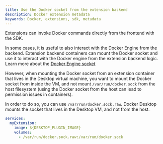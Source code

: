 ```yaml
---
title: Use the Docker socket from the extension backend
description: Docker extension metadata
keywords: Docker, extensions, sdk, metadata
---
```


Extensions can invoke Docker commands directly from the frontend with the SDK. 

In some cases, it is useful to also
interact with the Docker Engine from the backend. Extension backend containers can mount the Docker socket and use it to
interact with the Docker engine from the extension backend logic. Learn more about the [Docker Engine socket](/engine/reference/commandline/dockerd/#examples)

However, when mounting the Docker socket from an extension container that lives in the Desktop virtual machine, you want
to mount the Docker socket from inside the VM, and not mount `/var/run/docker.sock` from the host filesystem (using
the Docker socket from the host can lead to permission issues in containers).

In order to do so, you can use `/var/run/docker.sock.raw`. Docker Desktop mounts the socket that lives in the Desktop VM, and not from the host.

```yaml
services:
  myExtension:
    image: ${DESKTOP_PLUGIN_IMAGE}
    volumes:
      - /var/run/docker.sock.raw:/var/run/docker.sock
```